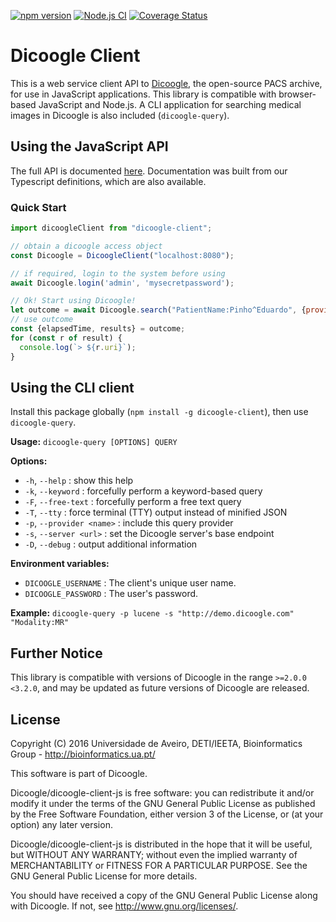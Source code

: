 [![npm version](https://badge.fury.io/js/dicoogle-client.svg)](https://badge.fury.io/js/dicoogle-client) [![Node.js CI](https://github.com/bioinformatics-ua/dicoogle-client-js/actions/workflows/node.js.yml/badge.svg)](https://github.com/bioinformatics-ua/dicoogle-client-js/actions/workflows/node.js.yml) [![Coverage Status](https://coveralls.io/repos/github/bioinformatics-ua/dicoogle-client-js/badge.svg?branch=master)](https://coveralls.io/github/bioinformatics-ua/dicoogle-client-js?branch=master)

# Dicoogle Client

This is a web service client API to [Dicoogle](http://www.dicoogle.com), the open-source PACS archive, for use in JavaScript applications.
This library is compatible with browser-based JavaScript and Node.js. A CLI application for searching medical images in Dicoogle is also included (`dicoogle-query`).

## Using the JavaScript API

The full API is documented [here](https://bioinformatics-ua.github.io/dicoogle-client-js).
Documentation was built from our Typescript definitions, which are also available.

### Quick Start

```javascript
import dicoogleClient from "dicoogle-client";

// obtain a dicoogle access object
const Dicoogle = DicoogleClient("localhost:8080");

// if required, login to the system before using
await Dicoogle.login('admin', 'mysecretpassword');

// Ok! Start using Dicoogle!
let outcome = await Dicoogle.search("PatientName:Pinho^Eduardo", {provider: 'lucene'});
// use outcome
const {elapsedTime, results} = outcome;
for (const r of result) {
  console.log(`> ${r.uri}`);
}
```

## Using the CLI client

Install this package globally (`npm install -g dicoogle-client`), then use `dicoogle-query`.

**Usage:** `dicoogle-query [OPTIONS] QUERY`

**Options:**

 - `-h`, `--help` : show this help
 - `-k`, `--keyword` : forcefully perform a keyword-based query
 - `-F`, `--free-text` : forcefully perform a free text query
 - `-T`, `--tty` : force terminal (TTY) output instead of minified JSON
 - `-p`, `--provider <name>` : include this query provider
 - `-s`, `--server <url>` : set the Dicoogle server's base endpoint
 - `-D`, `--debug` : output additional information

**Environment variables:**

 - `DICOOGLE_USERNAME` : The client's unique user name.
 - `DICOOGLE_PASSWORD` : The user's password.

**Example:** `dicoogle-query -p lucene -s "http://demo.dicoogle.com" "Modality:MR"`

## Further Notice

This library is compatible with versions of Dicoogle in the range `>=2.0.0 <3.2.0`, and may be updated as future versions of Dicoogle are released.

## License

Copyright (C) 2016  Universidade de Aveiro, DETI/IEETA, Bioinformatics Group - http://bioinformatics.ua.pt/

This software is part of Dicoogle.

Dicoogle/dicoogle-client-js is free software: you can redistribute it and/or modify
it under the terms of the GNU General Public License as published by
the Free Software Foundation, either version 3 of the License, or
(at your option) any later version.

Dicoogle/dicoogle-client-js is distributed in the hope that it will be useful,
but WITHOUT ANY WARRANTY; without even the implied warranty of
MERCHANTABILITY or FITNESS FOR A PARTICULAR PURPOSE.  See the
GNU General Public License for more details.

You should have received a copy of the GNU General Public License
along with Dicoogle.  If not, see <http://www.gnu.org/licenses/>.

